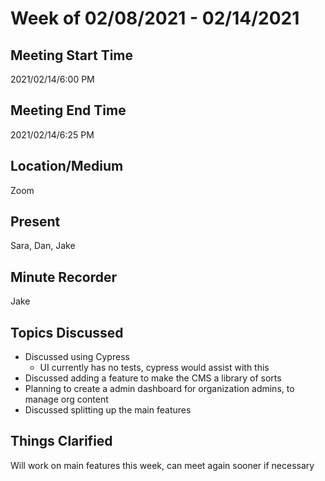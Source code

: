 # Week of 02/08/2021 - 02/14/2021

## Meeting Start Time

2021/02/14/6:00 PM

## Meeting End Time

2021/02/14/6:25 PM

## Location/Medium

Zoom

## Present

Sara, Dan, Jake

## Minute Recorder
Jake

## Topics Discussed

- Discussed using Cypress
   - UI currently has no tests, cypress would assist with this
- Discussed adding a feature to make the CMS a library of sorts
- Planning to create a admin dashboard for organization admins, to manage org content
- Discussed splitting up the main features

## Things Clarified
Will work on main features this week, can meet again sooner if necessary 
